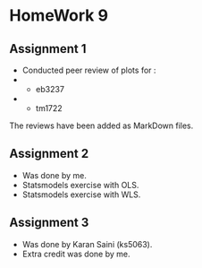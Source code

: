 # HomeWork 9 

## Assignment 1
* Conducted peer review of plots for :
*	* eb3237
*	* tm1722

The reviews have been added as MarkDown files. 

## Assignment 2
* Was done by me.
* Statsmodels exercise with OLS.
* Statsmodels exercise with WLS.

## Assignment 3
* Was done by Karan Saini (ks5063).
* Extra credit was done by me.
